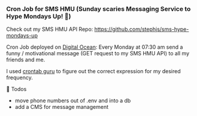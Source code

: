 ### Cron Job for SMS HMU (Sunday scaries Messaging Service to Hype Mondays Up! 🎉)

Check out my SMS HMU API Repo: https://github.com/stephjs/sms-hype-mondays-up

Cron Job deployed on [Digital Ocean](https://cloud.digitalocean.com/): Every Monday at 07:30 am send a funny / motivational message (GET request to my SMS HMU API) to all my friends and me.

I used [crontab guru](https://crontab.guru/#30_7_*_*_1) to figure out the correct expression for my desired frequency.

📝 Todos 

- move phone numbers out of .env and into a db
- add a CMS for message management
